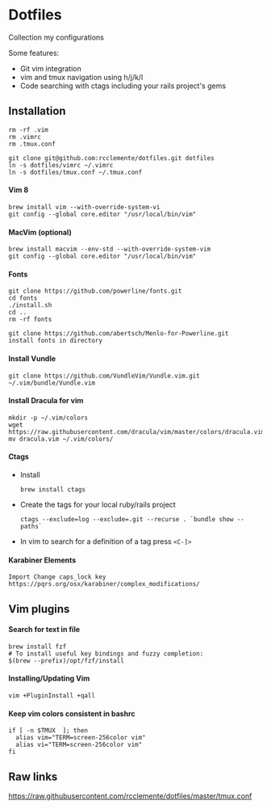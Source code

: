 # Dotfiles

Collection my configurations

Some features:
- Git vim integration
- vim and tmux navigation using h/j/k/l
- Code searching with ctags including your rails project's gems

## Installation

    rm -rf .vim
    rm .vimrc
    rm .tmux.conf

    git clone git@github.com:rcclemente/dotfiles.git dotfiles
    ln -s dotfiles/vimrc ~/.vimrc
    ln -s dotfiles/tmux.conf ~/.tmux.conf

#### Vim 8
    
    brew install vim --with-override-system-vi
    git config --global core.editor "/usr/local/bin/vim"

#### MacVim (optional)

    brew install macvim --env-std --with-override-system-vim
    git config --global core.editor "/usr/local/bin/vim"

#### Fonts

    git clone https://github.com/powerline/fonts.git
    cd fonts
    ./install.sh
    cd ..
    rm -rf fonts

    git clone https://github.com/abertsch/Menlo-for-Powerline.git
    install fonts in directory

#### Install Vundle

    git clone https://github.com/VundleVim/Vundle.vim.git ~/.vim/bundle/Vundle.vim

#### Install Dracula for vim

    mkdir -p ~/.vim/colors
    wget https://raw.githubusercontent.com/dracula/vim/master/colors/dracula.vim
    mv dracula.vim ~/.vim/colors/

#### Ctags

  - Install

    `brew install ctags`

  - Create the tags for your local ruby/rails project

    ``ctags --exclude=log --exclude=.git --recurse . `bundle show --paths` ``

  - In vim to search for a definition of a tag press `<C-]>`

#### Karabiner Elements

    Import Change caps_lock key
    https://pqrs.org/osx/karabiner/complex_modifications/

## Vim plugins

#### Search for text in file

    brew install fzf
    # To install useful key bindings and fuzzy completion:
    $(brew --prefix)/opt/fzf/install

#### Installing/Updating Vim

    vim +PluginInstall +qall

#### Keep vim colors consistent in bashrc

    if [ -n $TMUX  ]; then
      alias vim="TERM=screen-256color vim"
      alias vi="TERM=screen-256color vim"
    fi

## Raw links

https://raw.githubusercontent.com/rcclemente/dotfiles/master/tmux.conf


